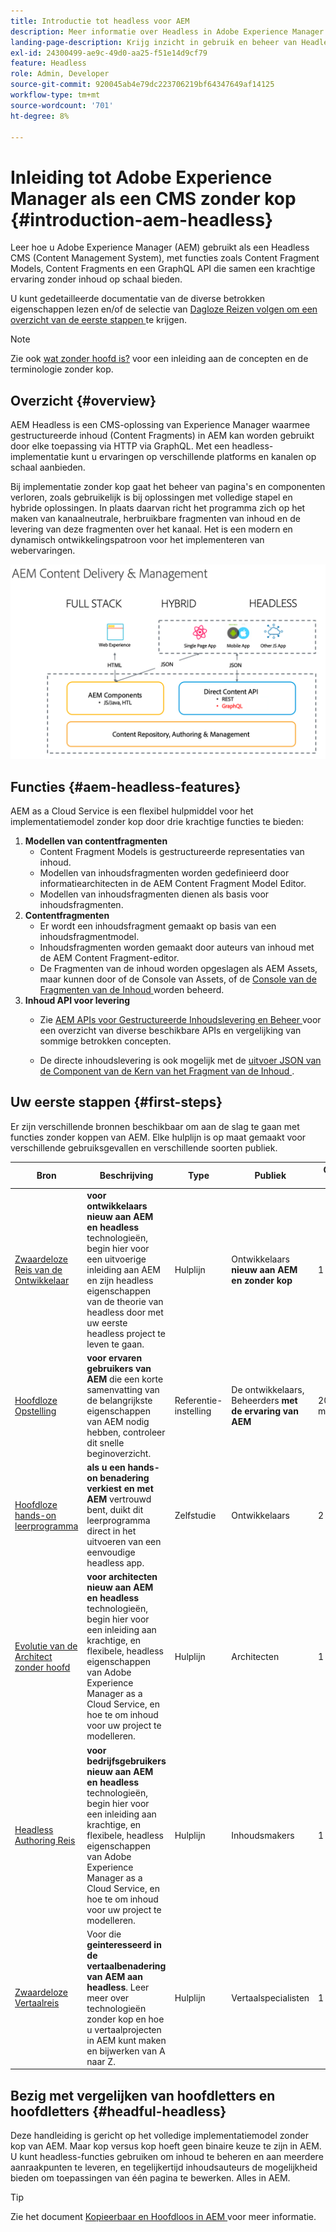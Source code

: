 ```yaml
---
title: Introductie tot headless voor AEM
description: Meer informatie over Headless in Adobe Experience Manager (AEM) met een combinatie van gedetailleerde documentatie en headless journeys. Ontdek hoe functies zoals Content Fragment Models, Content Fragments en een GraphQL API worden gebruikt om headless-ervaringen mogelijk te maken.
landing-page-description: Krijg inzicht in gebruik en beheer van Headless in Adobe Experience Manager as a Cloud Service.
exl-id: 24300499-ae9c-49d0-aa25-f51e14d9cf79
feature: Headless
role: Admin, Developer
source-git-commit: 920045ab4e79dc223706219bf64347649af14125
workflow-type: tm+mt
source-wordcount: '701'
ht-degree: 8%

---
```



# Inleiding tot Adobe Experience Manager als een CMS zonder kop {#introduction-aem-headless}

Leer hoe u Adobe Experience Manager (AEM) gebruikt als een Headless CMS (Content Management System), met functies zoals Content Fragment Models, Content Fragments en een GraphQL API die samen een krachtige ervaring zonder inhoud op schaal bieden.

U kunt gedetailleerde documentatie van de diverse betrokken eigenschappen lezen en/of de selectie van [ Dagloze Reizen volgen om een overzicht van de eerste stappen ](#first-steps) te krijgen.

>[!NOTE]
>
>Zie ook [ wat zonder hoofd is?](/help/headless/what-is-headless.md) voor een inleiding aan de concepten en de terminologie zonder kop.

## Overzicht {#overview}

AEM Headless is een CMS-oplossing van Experience Manager waarmee gestructureerde inhoud (Content Fragments) in AEM kan worden gebruikt door elke toepassing via HTTP via GraphQL. Met een headless-implementatie kunt u ervaringen op verschillende platforms en kanalen op schaal aanbieden.

Bij implementatie zonder kop gaat het beheer van pagina&#39;s en componenten verloren, zoals gebruikelijk is bij oplossingen met volledige stapel en hybride oplossingen. In plaats daarvan richt het programma zich op het maken van kanaalneutrale, herbruikbare fragmenten van inhoud en de levering van deze fragmenten over het kanaal. Het is een modern en dynamisch ontwikkelingspatroon voor het implementeren van webervaringen.

![ Modellen van de Implementatie van AEM ](assets/aem-implementation-models.png)

## Functies {#aem-headless-features}

AEM as a Cloud Service is een flexibel hulpmiddel voor het implementatiemodel zonder kop door drie krachtige functies te bieden:

1. **Modellen van contentfragmenten**
   * Content Fragment Models is gestructureerde representaties van inhoud.
   * Modellen van inhoudsfragmenten worden gedefinieerd door informatiearchitecten in de AEM Content Fragment Model Editor.
   * Modellen van inhoudsfragmenten dienen als basis voor inhoudsfragmenten.
1. **Contentfragmenten**
   * Er wordt een inhoudsfragment gemaakt op basis van een inhoudsfragmentmodel.
   * Inhoudsfragmenten worden gemaakt door auteurs van inhoud met de AEM Content Fragment-editor.
   * De Fragmenten van de inhoud worden opgeslagen als AEM Assets, maar kunnen door of de Console van Assets, of de [ Console van de Fragmenten van de Inhoud ](/help/sites-cloud/administering/content-fragments/overview.md#content-fragments-console) worden beheerd.
1. **Inhoud API voor levering**
   * Zie [ AEM APIs voor Gestructureerde Inhoudslevering en Beheer ](/help/headless/apis-headless-and-content-fragments.md) voor een overzicht van diverse beschikbare APIs en vergelijking van sommige betrokken concepten.

   * De directe inhoudslevering is ook mogelijk met de [ uitvoer JSON van de Component van de Kern van het Fragment van de Inhoud ](https://experienceleague.adobe.com/docs/experience-manager-core-components/using/components/content-fragment-component.html).

## Uw eerste stappen {#first-steps}

Er zijn verschillende bronnen beschikbaar om aan de slag te gaan met functies zonder koppen van AEM. Elke hulplijn is op maat gemaakt voor verschillende gebruiksgevallen en verschillende soorten publiek.

| Bron | Beschrijving | Type | Publiek | Oost. Tijd |
|---|---|---|---|---|
| [ Zwaardeloze Reis van de Ontwikkelaar ](/help/journey-headless/developer/overview.md) | **voor ontwikkelaars nieuw aan AEM en headless** technologieën, begin hier voor een uitvoerige inleiding aan AEM en zijn headless eigenschappen van de theorie van headless door met uw eerste headless project te leven te gaan. | Hulplijn | Ontwikkelaars **nieuw aan AEM en zonder kop** | 1 uur |
| [ Hoofdloze Opstelling ](/help/headless/setup/introduction.md) | **voor ervaren gebruikers van AEM** die een korte samenvatting van de belangrijkste eigenschappen van AEM nodig hebben, controleer dit snelle beginoverzicht. | Referentie-instelling | De ontwikkelaars, Beheerders **met de ervaring van AEM** | 20 minuten |
| [ Hoofdloze hands-on leerprogramma ](https://experienceleague.adobe.com/docs/experience-manager-learn/getting-started-with-aem-headless/graphql/multi-step/overview.html) | **als u een hands-on benadering verkiest en met AEM** vertrouwd bent, duikt dit leerprogramma direct in het uitvoeren van een eenvoudige headless app. | Zelfstudie | Ontwikkelaars | 2 uur |
| [ Evolutie van de Architect zonder hoofd ](/help/journey-headless/architect/overview.md) | **voor architecten nieuw aan AEM en headless** technologieën, begin hier voor een inleiding aan krachtige, en flexibele, headless eigenschappen van Adobe Experience Manager as a Cloud Service, en hoe te om inhoud voor uw project te modelleren. | Hulplijn | Architecten | 1 uur |
| [ Headless Authoring Reis ](/help/journey-headless/author/overview.md) | **voor bedrijfsgebruikers nieuw aan AEM en headless** technologieën, begin hier voor een inleiding aan krachtige, en flexibele, headless eigenschappen van Adobe Experience Manager as a Cloud Service, en hoe te om inhoud voor uw project te modelleren. | Hulplijn | Inhoudsmakers | 1 uur |
| [ Zwaardeloze Vertaalreis ](/help/journey-headless/translation/overview.md) | Voor die **geinteresseerd in de vertaalbenadering van AEM aan headless**. Leer meer over technologieën zonder kop en hoe u vertaalprojecten in AEM kunt maken en bijwerken van A naar Z. | Hulplijn | Vertaalspecialisten | 1 uur |

## Bezig met vergelijken van hoofdletters en hoofdletters {#headful-headless}

Deze handleiding is gericht op het volledige implementatiemodel zonder kop van AEM. Maar kop versus kop hoeft geen binaire keuze te zijn in AEM. U kunt headless-functies gebruiken om inhoud te beheren en aan meerdere aanraakpunten te leveren, en tegelijkertijd inhoudsauteurs de mogelijkheid bieden om toepassingen van één pagina te bewerken. Alles in AEM.

>[!TIP]
>
>Zie het document [ Kopieerbaar en Hoofdloos in AEM ](/help/implementing/developing/headful-headless.md) voor meer informatie.
